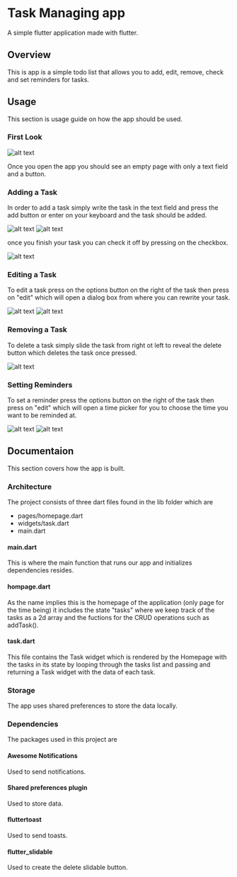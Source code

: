 # Task Managing app

A simple flutter application made with flutter.

## Overview

This is app is a simple todo list that allows you to add, edit, remove, check and set reminders for tasks.

## Usage

This section is usage guide on how the app should be used.

### First Look

![alt text](https://github.com/AhmeddNofal/todoapp/blob/main/screenshots/scr1.png?raw=true)

Once you open the app you should see an empty page with only a text field and a button.

### Adding a Task

In order to add a task simply write the task in the text field and press the add button or enter on your keyboard
and the task should be added.

![alt text](https://github.com/AhmeddNofal/todoapp/blob/main/screenshots/scr2.png?raw=true)
![alt text](https://github.com/AhmeddNofal/todoapp/blob/main/screenshots/scr3.png?raw=true)

once you finish your task you can check it off by pressing on the checkbox.

![alt text](https://github.com/AhmeddNofal/todoapp/blob/main/screenshots/scr4.png?raw=true)


### Editing a Task

To edit a task press on the options button on the right of the task then press on "edit" which
will open a dialog box from where you can rewrite your task.

![alt text](https://github.com/AhmeddNofal/todoapp/blob/main/screenshots/scr5.png?raw=true)
![alt text](https://github.com/AhmeddNofal/todoapp/blob/main/screenshots/scr6.png?raw=true)

### Removing a Task

To delete a task simply slide the task from right ot left to reveal the delete button which deletes 
the task once pressed.

![alt text](https://github.com/AhmeddNofal/todoapp/blob/main/screenshots/scr8.png?raw=true)

### Setting Reminders

To set a reminder press the options button on the right of the task then press on "edit" which
will open a time picker for you to choose the time you want to be reminded at.

![alt text](https://github.com/AhmeddNofal/todoapp/blob/main/screenshots/scr5.png?raw=true)
![alt text](https://github.com/AhmeddNofal/todoapp/blob/main/screenshots/scr7.png?raw=true)

## Documentaion

This section covers how the app is built.

### Architecture

The project consists of three dart files found in the lib folder which are
 - pages/homepage.dart
 - widgets/task.dart
 - main.dart

#### main.dart

This is where the main function that runs our app and initializes dependencies resides.

#### hompage.dart

As the name implies this is the homepage of the application (only page for the time being)
it includes the state "tasks" where we keep track of the tasks as a 2d array and the fuctions for the 
CRUD operations such as addTask().

#### task.dart

This file contains the Task widget which is rendered by the Homepage with the tasks in its state by looping through the
tasks list and passing and returning a Task widget with the data of each task.

### Storage

The app uses shared preferences  to store the data locally.

### Dependencies

The packages used in this project are

#### Awesome Notifications

Used to send notifications.

#### Shared preferences plugin

Used to store data.

#### fluttertoast

Used to send toasts.

#### flutter_slidable 

Used to create the delete slidable button.
